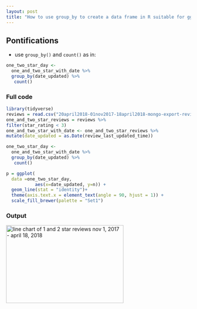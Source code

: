 ```yaml
---
layout: post
title: "How to use group_by to create a data frame in R suitable for ggplot2 and tidyverse"
---
```


## Pontifications

* use ```group_by()``` and ```count()``` as in:

```R
one_two_star_day <-
  one_and_two_star_with_date %>%
  group_by(date_updated) %>%
   count()
```
### Full code 

```R
library(tidyverse)
reviews = read.csv("20april2018-01nov2017-18april2018-mongo-export-reviews.csv")
one_and_two_star_reviews = reviews %>%
filter(star_rating < 3)
one_and_two_star_with_date <- one_and_two_star_reviews %>%
mutate(date_updated = as.Date(review_last_updated_time))

one_two_star_day <-
  one_and_two_star_with_date %>%
  group_by(date_updated) %>%
   count()

p = ggplot(
  data =one_two_star_day,
           aes(x=date_updated, y=n)) +
  geom_line(stat = "identity")+
  theme(axis.text.x = element_text(angle = 90, hjust = 1)) +
  scale_fill_brewer(palette = "Set1")
```

### Output 

<a data-flickr-embed="true"  href="https://www.flickr.com/photos/roland/41795849951/in/dateposted-public/" title="line chart of 1 and 2 star reviews nov 1, 2017  - april 18, 2018"><img src="https://farm1.staticflickr.com/977/41795849951_af5a0c8d6e_n.jpg" width="320" height="213" alt="line chart of 1 and 2 star reviews nov 1, 2017  - april 18, 2018"></a><script async src="//embedr.flickr.com/assets/client-code.js" charset="utf-8"></script>



